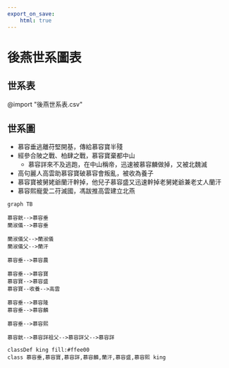 ```yaml
---
export_on_save:
    html: true
---
```


# 後燕世系圖表

## 世系表

@import "後燕世系表.csv"

## 世系圖

- 慕容垂逃離苻堅開基，傳給慕容寶半殘
- 經參合陂之戰、柏肆之戰，慕容寶棄都中山
    - 慕容詳來不及逃跑，在中山稱帝，迅速被慕容麟做掉，又被北魏滅
- 高句麗人高雲助慕容寶破慕容會叛亂，被收為養子
- 慕容寶被舅姥爺蘭汗幹掉，他兒子慕容盛又迅速幹掉老舅姥爺兼老丈人蘭汗
- 慕容熙寵愛二苻滅國，馮跋推高雲建立北燕

```mermaid
graph TB

慕容皝-->慕容垂
蘭淑儀-->慕容垂

蘭淑儀父-->蘭淑儀
蘭淑儀父-->蘭汗

慕容垂-->慕容農

慕容垂-->慕容寶
慕容寶-->慕容盛
慕容寶--收養-->高雲

慕容垂-->慕容隆
慕容垂-->慕容麟

慕容垂-->慕容熙

慕容皝-->慕容詳祖父-->慕容詳父-->慕容詳

classDef king fill:#ffee00
class 慕容垂,慕容寶,慕容詳,慕容麟,蘭汗,慕容盛,慕容熙 king
```